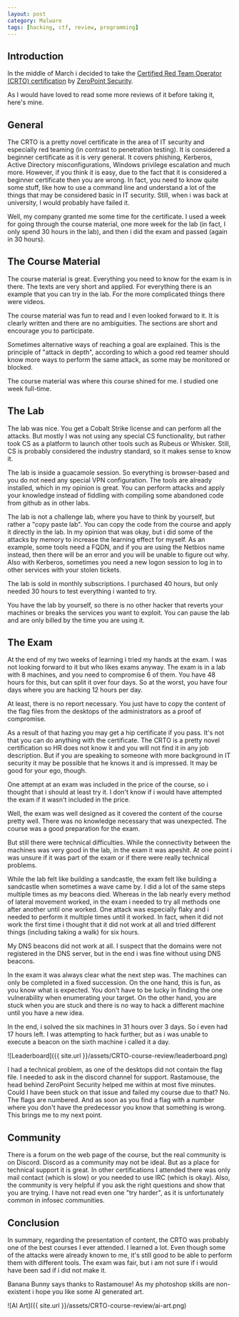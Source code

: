 ```yaml
---
layout: post
category: Malware
tags: [hacking, ctf, review, programming]
---
```


## Introduction
In the middle of March i decided to take the [Certified Red Team
Operator (CRTO)
certification](https://training.zeropointsecurity.co.uk/courses/red-team-ops) by [ZeroPoint Security](https://www.zeropointsecurity.co.uk/).

As I would have loved to read some more reviews of it before taking
it, here's mine.

## General
The CRTO is a pretty novel certificate in the area of IT security and
especially red teaming (in contrast to penetration testing). It is
considered a beginner certificate as it is very general. It covers
phishing, Kerberos, Active Directory misconfigurations, Windows
privilege escalation and much more. However, if you think it is easy,
due to the fact that it is considered a beginner certificate then you
are wrong.
In fact, you need to know quite some stuff, like how to
use a command line and understand a lot of the things that may be
considered basic in IT security. Still, when i was back at university,
I would probably have failed it.

Well, my company granted me some time for the certificate. I used a
week for going through the course material, one more week for the lab
(in fact, I only spend 30 hours in the lab), and then i did the exam
and passed (again in 30 hours).

## The Course Material
The course material is great. Everything you need to know for the exam
is in there. The texts are very short and applied. For everything
there is an example that you can try in the lab. For the more
complicated things there were videos.

The course material was fun to read and I even looked forward to it.
It is clearly written and there are no ambiguities. The sections are
short and encourage you to participate.

Sometimes alternative ways of reaching a goal are explained. This is
the principle of "attack in depth", according to which a good red
teamer should know more ways to perform the same attack, as some may
be monitored or blocked.

The course material was where this course shined for me. I studied
one week full-time.

## The Lab
The lab was nice. You get a Cobalt Strike license and can perform all
the attacks. But mostly I was not using any special CS functionality,
but rather took CS as a platform to launch other tools such as Rubeus
or Whisker.
Still, CS is probably considered the industry standard, so it makes
sense to know it.

The lab is inside a guacamole session. So everything is browser-based
and you do not need any special VPN configuration. The tools are
already installed, which in my opinion is great. You can perform
attacks and apply your knowledge instead of fiddling with compiling some
abandoned code from github as in other labs.

The lab is not a challenge lab, where you have to think by yourself,
but rather a "copy paste lab". You can copy the code from the course
and apply it directly in the lab. In my opinion that was okay, but i
did some of the attacks by memory to increase the learning effect for
myself.
As an example, some tools need a FQDN, and if you are using the
Netbios name instead, then there will be an error and you will be
unable to figure out why. Also with Kerberos, sometimes you need a new
logon session to log in to other services with your stolen tickets.

The lab is sold in monthly subscriptions. I purchased 40 hours, but
only needed 30 hours to test everything i wanted to try.

You have the lab by yourself, so there is no other hacker that
reverts your machines or breaks the services you want to exploit. You
can pause the lab and are only billed by the time you are using it.

## The Exam
At the end of my two weeks of learning i tried my hands at the exam.
I was not looking forward to it but who likes exams anyway.
The exam is in a lab with 8 machines, and you need to compromise 6 of
them. You have 48 hours for this, but can split it over four days. So
at the worst, you have four days where you are hacking 12 hours per
day.

At least, there is no report necessary. You just have to copy the
content of the flag files from the desktops of the administrators as a
proof of compromise.

As a result of that hazing you may get a hip certificate if you pass.
It's not that you can do anything with the certificate. The CRTO is a
pretty novel certification so HR does not know it and you will not
find it in any job description. But if you are speaking to someone
with more background in IT security it may be possible that he knows
it and is impressed. It may be good for your ego, though.

One attempt at an exam was included in the price of the course, so i
thought that i should at least try it.
I don't know if i would have attempted the exam if it wasn't included
in the price.

Well, the exam was well designed as it covered the content of the
course pretty well. There was no knowledge necessary that was
unexpected. The course was a good preparation for the exam.

But still there were technical difficulties. While the connectivity
between the machines was very good in the lab, in the exam it was
apeshit. At one point i was unsure if it was part of the exam or if
there were really technical problems.

While the lab felt like building a sandcastle, the exam felt like
building a sandcastle when sometimes a wave came by.
I did a lot of the same steps multiple times as my beacons died.
Whereas in the lab nearly every method of lateral movement worked, in
the exam i needed to try all methods one after another until one
worked.
One attack was especially flaky and i needed to perform it multiple
times until it worked. In fact, when it did not work the first time i
thought that it did not work at all and tried different things
(including taking a walk) for six hours.

My DNS beacons did not work at all. I suspect that the domains were
not registered in the DNS server, but in the end i was fine without
using DNS beacons.

In the exam it was always clear what the next step was. The machines
can only be completed in a fixed succession. On the one hand, this is
fun, as you know what is expected. You don't have to be lucky
in finding the one vulnerability when enumerating your target. On the
other hand, you are stuck when you are stuck and there is no way to
hack a different machine until you have a new idea.

In the end, i solved the six machines in 31 hours over 3 days. So i
even had 17 hours left. I was attempting to hack further, but as i was
unable to execute a beacon on the sixth machine i called it a day.

![Leaderboard]({{ site.url }}/assets/CRTO-course-review/leaderboard.png)

I had a technical problem, as one of the desktops did not contain the
flag file. I needed to ask in the discord channel for support.
Rastamouse, the head behind ZeroPoint Security helped me within at
most five minutes. Could I have been stuck on that issue and failed my
course due to that? No. The flags are numbered. And as soon as you
find a flag with a number where you don't have the predecessor you
know that something is wrong.  This brings me to my next point.

## Community
There is a forum on the web page of the course, but the real community
is on Discord. Discord as a community may not be ideal. But as a place
for technical support it is great. In other certifications I attended
there was only mail contact (which is slow) or you needed to use IRC
(which is okay).
Also, the community is very helpful if you ask the right questions and
show that you are trying. I have not read even one "try harder", as it
is unfortunately common in infosec communities.

## Conclusion
In summary, regarding the presentation of content, the CRTO was
probably one of the best courses I ever attended. I learned a lot.
Even though some of the attacks were already known to me, it's still
good to be able to perform them with different tools.
The exam was fair, but i am not sure if i would have been sad if i did
not make it.

Banana Bunny says thanks to Rastamouse! As my photoshop skills are
non-existent i hope you like some AI generated art.

![AI Art]({{ site.url }}/assets/CRTO-course-review/ai-art.png)

